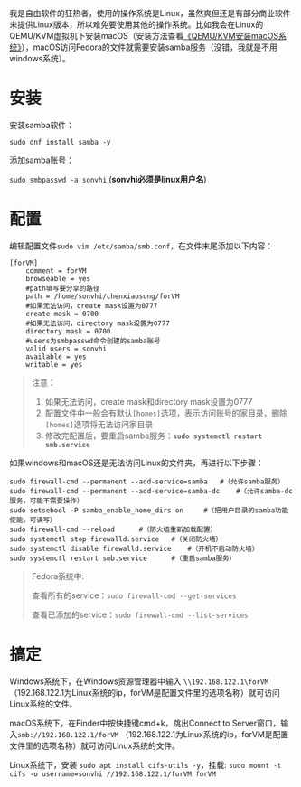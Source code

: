 我是自由软件的狂热者，使用的操作系统是Linux，虽然爽但还是有部分商业软件未提供Linux版本，所以难免要使用其他的操作系统。比如我会在Linux的QEMU/KVM虚拟机下安装macOS（安装方法查看[《QEMU/KVM安装macOS系统》](http://chenxiaosong.com/linux/qemu-kvm-install-macos.html)），macOS访问Fedora的文件就需要安装samba服务（没错，我就是不用windows系统）。

# 安装

安装samba软件：

`sudo dnf install samba -y`

添加samba账号：

`sudo smbpasswd -a sonvhi`	 (**sonvhi必须是linux用户名**)

# 配置

编辑配置文件`sudo vim /etc/samba/smb.conf`，在文件末尾添加以下内容：
```
[forVM]
    comment = forVM
    browseable = yes
    #path填写要分享的路径
    path = /home/sonvhi/chenxiaosong/forVM
    #如果无法访问，create mask设置为0777
    create mask = 0700
    #如果无法访问，directory mask设置为0777
    directory mask = 0700
    #users为smbpasswd命令创建的samba账号
    valid users = sonvhi
    available = yes
    writable = yes
```

> 注意：
>
> 1. 如果无法访问，create mask和directory mask设置为0777
> 2. 配置文件中一般会有默认`[homes]`选项，表示访问账号的家目录，删除`[homes]`选项将无法访问家目录
> 3. 修改完配置后，要重启samba服务：**`sudo systemctl restart smb.service`**

如果windows和macOS还是无法访问Linux的文件夹，再进行以下步骤：

```shell
sudo firewall-cmd --permanent --add-service=samba	#（允许samba服务）
sudo firewall-cmd --permanent --add-service=samba-dc	#（允许samba-dc服务，可能不需要操作）
sudo setsebool -P samba_enable_home_dirs on		#（把用户目录的samba功能使能，可读写）
sudo firewall-cmd --reload  	#（防火墙重新加载配置）
sudo systemctl stop firewalld.service	#（关闭防火墙）
sudo systemctl disable firewalld.service	#（开机不启动防火墙）
sudo systemctl restart smb.service		#（重启samba服务）
```

> Fedora系统中:
>
> 查看所有的service：`sudo firewall-cmd --get-services`
>
> 查看已添加的service：`sudo firewall-cmd --list-services`

# 搞定

Windows系统下，在Windows资源管理器中输入 `\\192.168.122.1\forVM` （192.168.122.1为Linux系统的ip，forVM是配置文件里的选项名称）就可访问Linux系统的文件。

macOS系统下，在Finder中按快捷键cmd+k，跳出Connect to Server窗口，输入`smb://192.168.122.1/forVM` （192.168.122.1为Linux系统的ip，forVM是配置文件里的选项名称）就可访问Linux系统的文件。

Linux系统下，安装 `sudo apt install cifs-utils -y`，挂载: `sudo mount -t cifs -o username=sonvhi //192.168.122.1/forVM forVM`
